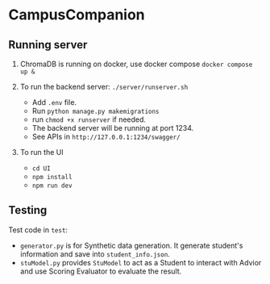 # CampusCompanion

## Running server

1. ChromaDB is running on docker, use docker compose
    `docker compose up &`

2. To run the backend server:
    `./server/runserver.sh`

    * Add `.env` file.
    * Run `python manage.py makemigrations`
    * run `chmod +x runserver` if needed. 
    * The backend server will be running at port 1234.
    * See APIs in `http://127.0.0.1:1234/swagger/`

3. To run the UI
    * `cd UI`
    * `npm install`
    * `npm run dev`


## Testing
Test code in `test`:

* `generator.py` is for Synthetic data generation. It generate student's information and save into `student_info.json`.
* `stuModel.py` provides `StuModel` to act as a Student to interact with Advior and use Scoring Evaluator to evaluate the result.

